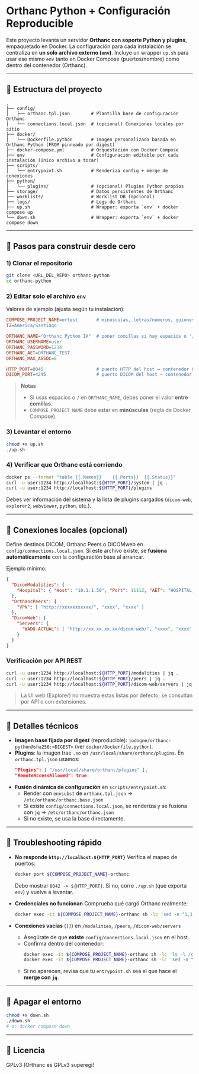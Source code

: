 # Orthanc Python + Configuración Reproducible

Este proyecto levanta un servidor **Orthanc con soporte Python y plugins**, empaquetado en Docker.
La configuración para cada instalación se centraliza en **un solo archivo externo (`env`)**.
Incluye un wrapper `up.sh` para usar ese mismo `env` tanto en Docker Compose (puertos/nombre)
como dentro del contenedor (Orthanc).

---

## 📂 Estructura del proyecto

```
.
├── config/
│   ├── orthanc.tpl.json        # Plantilla base de configuración Orthanc
│   └── connections.local.json  # (opcional) Conexiones locales por sitio
├── docker/
│   └── Dockerfile.python       # Imagen personalizada basada en Orthanc Python (FROM pinneado por digest)
├── docker-compose.yml          # Orquestación con Docker Compose
├── env                         # Configuración editable por cada instalación (único archivo a tocar)
├── scripts/
│   └── entrypoint.sh           # Renderiza config + merge de conexiones
├── python/
│   └── plugins/                # (opcional) Plugins Python propios
├── storage/                    # Datos persistentes de Orthanc
├── worklists/                  # Worklist DB (opcional)
├── logs/                       # Logs de Orthanc
├── up.sh                       # Wrapper: exporta `env` + docker compose up
└── down.sh                     # Wrapper: exporta `env` + docker compose down
```

---

## 🚀 Pasos para construir desde cero

### 1) Clonar el repositorio
```bash
git clone <URL_DEL_REPO> orthanc-python
cd orthanc-python
```

### 2) Editar **solo** el archivo `env`
Valores de ejemplo (ajusta según tu instalación):
```ini
COMPOSE_PROJECT_NAME=ortest       # minúsculas, letras/números, guiones o guion_bajo
TZ=America/Santiago

ORTHANC_NAME="Orthanc Python IA"  # poner comillas si hay espacios o '/'
ORTHANC_USERNAME=user
ORTHANC_PASSWORD=1234
ORTHANC_AET=ORTHANC_TEST
ORTHANC_MAX_ASSOC=8

HTTP_PORT=8045                    # puerto HTTP del host → contenedor 8042
DICOM_PORT=4245                   # puerto DICOM del host → contenedor 4242
```

> **Notas**
> - Si usas espacios o `/` en `ORTHANC_NAME`, debes poner el valor **entre comillas**.
> - `COMPOSE_PROJECT_NAME` debe estar en **minúsculas** (regla de Docker Compose).

### 3) Levantar el entorno
```bash
chmod +x up.sh
./up.sh
```

### 4) Verificar que Orthanc está corriendo
```bash
docker ps --format "table {{.Names}}	{{.Ports}}	{{.Status}}"
curl -u user:1234 http://localhost:${HTTP_PORT}/system | jq .
curl -u user:1234 http://localhost:${HTTP_PORT}/plugins
```

Debes ver información del sistema y la lista de plugins cargados (`dicom-web`, `explorer2`, `webviewer`, `python`, etc.).

---

## 🔌 Conexiones locales (opcional)
Define destinos DICOM, Orthanc Peers o DICOMweb en `config/connections.local.json`.
Si este archivo existe, se **fusiona automáticamente** con la configuración base al arrancar.

Ejemplo mínimo:
```json
{
  "DicomModalities": {
    "Hospital": { "Host": "10.1.1.50", "Port": 11112, "AET": "HOSPITAL_AE" }
  },
  "OrthancPeers": {
    "VPN": [ "http://xxxxxxxxxxx/", "xxxx", "xxxx" ]
  },
  "DicomWeb": {
    "Servers": {
      "WADO-ACTUAL": [ "http://xx.xx.xx.xx/dicom-web/", "xxxx", "xxxx" ]
    }
  }
}
```

### Verificación por API REST
```bash
curl -u user:1234 http://localhost:${HTTP_PORT}/modalities | jq .
curl -u user:1234 http://localhost:${HTTP_PORT}/peers | jq .
curl -u user:1234 http://localhost:${HTTP_PORT}/dicom-web/servers | jq .
```

> La UI web (Explorer) no muestra estas listas por defecto; se consultan por API o con extensiones.

---

## 🧩 Detalles técnicos

- **Imagen base fijada por digest** (reproducible): `jodogne/orthanc-python@sha256:<DIGEST>` (ver `docker/Dockerfile.python`).
- **Plugins**: la imagen trae `.so` en `/usr/local/share/orthanc/plugins`. En `orthanc.tpl.json` usamos:
  ```json
  "Plugins": [ "/usr/local/share/orthanc/plugins" ],
  "RemoteAccessAllowed": true
  ```
- **Fusión dinámica de configuración** en `scripts/entrypoint.sh`:
  - Render con `envsubst` de `orthanc.tpl.json` → `/etc/orthanc/orthanc.base.json`
  - Si existe `config/connections.local.json`, se renderiza y se fusiona con `jq` → `/etc/orthanc/orthanc.json`
  - Si no existe, se usa la base directamente.

---

## 🧯 Troubleshooting rápido

- **No responde `http://localhost:${HTTP_PORT}`**
  Verifica el mapeo de puertos:
  ```bash
  docker port ${COMPOSE_PROJECT_NAME}-orthanc
  ```
  Debe mostrar `8042 -> ${HTTP_PORT}`. Si no, corre `./up.sh` (que exporta `env`) y vuelve a levantar.

- **Credenciales no funcionan**
  Comprueba qué cargó Orthanc realmente:
  ```bash
  docker exec -it ${COMPOSE_PROJECT_NAME}-orthanc sh -lc 'sed -n "1,140p" /etc/orthanc/orthanc.json'
  ```

- **Conexiones vacías** (`[]`) en `/modalities`, `/peers`, `/dicom-web/servers`
  - Asegúrate de que **existe** `config/connections.local.json` en el host.
  - Confirma dentro del contenedor:
    ```bash
    docker exec -it ${COMPOSE_PROJECT_NAME}-orthanc sh -lc 'ls -l /config; sed -n "1,200p" /config/connections.local.json || true'
    docker exec -it ${COMPOSE_PROJECT_NAME}-orthanc sh -lc 'sed -n "1,200p" /etc/orthanc/orthanc.json'
    ```
  - Si no aparecen, revisa que tu `entrypoint.sh` sea el que hace el **merge con `jq`**.

---

## 🛑 Apagar el entorno
```bash
chmod +x down.sh
./down.sh
# o: docker compose down
```

---

## 📜 Licencia
GPLv3 (Orthanc es GPLv3
superegi!
